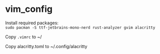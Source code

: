 # vim_config

Install required packages:  
```sudo pacman -S ttf-jetbrains-mono-nerd rust-analyzer gvim alacritty```

Copy `.vimrc` to ~/

Copy alacritty.toml to ~/.config/alacritty
